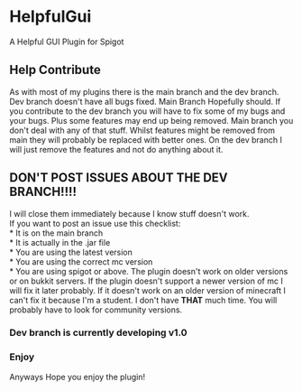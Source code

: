 # HelpfulGui
 A Helpful GUI Plugin for Spigot

## Help Contribute
As with most of my plugins there is the main branch and the dev branch. Dev branch doesn't have all bugs fixed. Main Branch Hopefully should. If you contribute to the dev branch you will have to fix some of my bugs and your bugs. Plus some features may end up being removed. Main branch you don't deal with any of that stuff. Whilst features might be removed from main they will probably be replaced with better ones. On the dev branch I will just remove the features and not do anything about it.

## DON'T POST ISSUES ABOUT THE DEV BRANCH!!!!
I will close them immediately because I know stuff doesn't work.
<br> If you want to post an issue use this checklist:
<br>* It is on the main branch
<br>* It is actually in the .jar file
<br>* You are using the latest version
<br>* You are using the correct mc version
<br>* You are using spigot or above.
The plugin doesn't work on older versions or on bukkit servers. If the plugin doesn't support a newer version of mc I will fix it later probably. If it doesn't work on an older version of minecraft I can't fix it because I'm a student. I don't have **THAT** much time. You will probably have to look for community versions.

### Dev branch is currently developing v1.0

### Enjoy
Anyways Hope you enjoy the plugin!